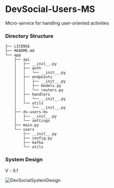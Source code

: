 # DevSocial-Users-MS
Micro-service for handling user-oriented activities

### Directory Structure

```
├── LICENSE
├── README.md
└── app
    ├── api
    │   ├── __init__.py
    │   ├── auth
    │   │   └── __init__.py
    │   ├── endpoints
    │   │   ├── __init__.py
    │   │   ├── models.py
    │   │   └── routers.py
    │   ├── handlers
    │   │   └── __init__.py
    │   └── utils
    │       └── __init__.py
    ├── ds-users-ms
    │   ├── __init__.py
    │   └── settings
    ├── main.py
    └── users
        ├── __init__.py
        ├── config.py
        ├── kafka
        └── utils
```

### System Design
V - 0.1

![DevSocialSystemDesign](https://user-images.githubusercontent.com/58564635/192140565-48a7a0b9-3b8f-4d8d-bd61-3f82169ad27a.png)
